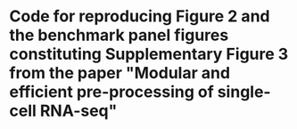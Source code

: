# Code for reproducing Figure 2 and the benchmark panel figures constituting Supplementary Figure 3 from the paper "Modular and efficient pre-processing of single-cell RNA-seq"